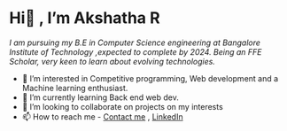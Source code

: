 # Hi👋 , I’m Akshatha R
*I am pursuing my B.E in Computer Science engineering at Bangalore Institute of Technology ,expected to complete by 2024. Being an FFE Scholar, very keen to learn about evolving technologies.*
- 👀 I’m interested in Competitive programming, Web development and a Machine learning enthusiast.
- 🌱 I’m currently learning Back end web dev.
- 💞️ I’m looking to collaborate on projects on my interests
- 📫 How to reach me - <a href="mailto:akshathar.navada@gmail.com">Contact me</a> , <a  href="https://www.linkedin.com/in/akshatha-r-1776b9241/">LinkedIn</a>


<!---
![](https://komarev.com/ghpvc/?username=akshathar-navada)

akshathar-navada/akshathar-navada is a ✨ special ✨ repository because its `README.md` (this file) appears on your GitHub profile.
You can click the Preview link to take a look at your changes.
--->

